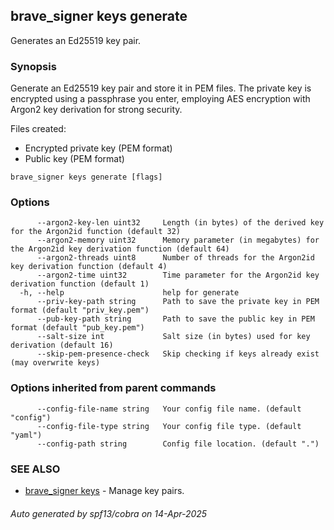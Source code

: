 ## brave_signer keys generate

Generates an Ed25519 key pair.

### Synopsis

Generate an Ed25519 key pair and store it in PEM files.
The private key is encrypted using a passphrase you enter,
employing AES encryption with Argon2 key derivation for strong security.

Files created:
- Encrypted private key (PEM format)
- Public key (PEM format)

```
brave_signer keys generate [flags]
```

### Options

```
      --argon2-key-len uint32     Length (in bytes) of the derived key for the Argon2id function (default 32)
      --argon2-memory uint32      Memory parameter (in megabytes) for the Argon2id key derivation function (default 64)
      --argon2-threads uint8      Number of threads for the Argon2id key derivation function (default 4)
      --argon2-time uint32        Time parameter for the Argon2id key derivation function (default 1)
  -h, --help                      help for generate
      --priv-key-path string      Path to save the private key in PEM format (default "priv_key.pem")
      --pub-key-path string       Path to save the public key in PEM format (default "pub_key.pem")
      --salt-size int             Salt size (in bytes) used for key derivation (default 16)
      --skip-pem-presence-check   Skip checking if keys already exist (may overwrite keys)
```

### Options inherited from parent commands

```
      --config-file-name string   Your config file name. (default "config")
      --config-file-type string   Your config file type. (default "yaml")
      --config-path string        Config file location. (default ".")
```

### SEE ALSO

* [brave_signer keys](brave_signer_keys.md)	 - Manage key pairs.

###### Auto generated by spf13/cobra on 14-Apr-2025
